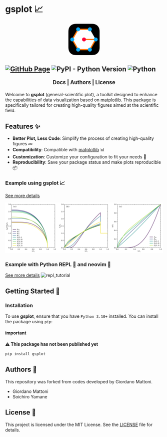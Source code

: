# gsplot 📈

<div align="center">
  <img src="docs/_static/logo_gsplot.svg" alt="logo_gsplot" width="100">
</div>

[![GitHub Page](https://github.com/SoichiroYamane/gsplot/actions/workflows/gh-pages-sphinx.yml/badge.svg)](https://github.com/SoichiroYamane/gsplot/actions/workflows/gh-pages-sphinx.yml)
![PyPI - Python Version](https://img.shields.io/pypi/pyversions/:packageName)
![Python](https://img.shields.io/badge/python-3.10%2B-blue)
----------------

<p align="center" style="font-weight: bold; font-size: 1.2em; margin: 20px 0;">
  <a href="https://soichiroyamane.github.io/gsplot/" style="text-decoration: none;">Docs</a> |
  <a href="#authors" style="text-decoration: none;">Authors</a> |
  <a href="#license" style="text-decoration: none;">License</a>
</p>

Welcome to **gsplot** (general-scientific plot), a toolkit designed to enhance the capabilities of data visualization based on [matplotlib](https://matplotlib.org). This package is specifically tailored for creating high-quality figures aimed at the scientific field.

## Features ✨

- **Better Plot, Less Code**: Simplify the process of creating high-quality figures 💤
- **Compatibility**: Compatible with [matplotlib](https://matplotlib.org) 📊
- **Customization**: Customize your configuration to fit your needs 🎨
- **Reproducibility**: Save your package status and make plots reproducible 📦

### Example using gsplot 📈

[See more details](https://soichiroyamane.github.io/gsplot/guides/demo/4_paper_plot.html)

![example](demo/4_paper_plot/SC_cal.png)

### Example with Python REPL 🐍 and neovim 🌟

[See more details](https://soichiroyamane.github.io/gsplot/guides/demo/13_REPL.html)
![repl_tutorial](./docs/_static/repl_tutorial_sp.gif)

## Getting Started 🚀

### Installation

To use **gsplot**, ensure that you have `Python 3.10+` installed. You can install the package using `pip`:

#### important

**⚠️ This package has not been published yet**

```bash
pip install gsplot
```

## Authors 👥

This repository was forked from codes developed by Giordano Mattoni.

- Giordano Mattoni
- Soichiro Yamane

## License 📜

This project is licensed under the MIT License. See the [LICENSE](./LICENSE) file for details.
